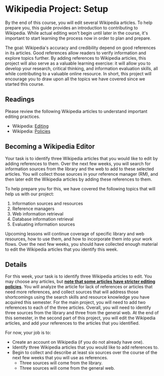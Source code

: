 # Wikipedia Project: Setup

By the end of this course,
you will edit several Wikipedia articles.
To help prepare you,
this guide provides
an introduction to contributing to Wikipedia.
While actual editing won't begin
until later in the course,
it's important to start
learning the process now
in order to plan and prepare.

The goal:
Wikipedia's accuracy and credibility
depend on good references in its articles.
Good references allow readers
to verify information and explore topics further.
By adding references to Wikipedia articles,
this project will also serve
as a valuable learning exercise:
it will allow you to develop your research,
critical thinking, and information evaluation skills,
all while contributing to a valuable online resource.
In short,
this project will encourage you
to draw upon all the topics
we have covered since we started this course.

## Readings

Please review the following Wikipedia
articles to understand important
editing practices.

- Wikipedia: [Editing][help_editing]
- Wikipedia: [Policies][wikipedia_policies]

## Becoming a Wikipedia Editor

Your task is to identify
three Wikipedia articles that
you would like to edit by
adding references to them.
Over the next few weeks,
you will search for information sources
from the library and the web
to add to these selected articles.
You will collect those sources
in your reference manager (RM),
and then later edit the Wikipedia articles
by adding these references to them.

To help prepare you for this,
we have covered the following topics that
will help us with our project:

1. Information sources and resources
2. Reference managers
3. Web information retrieval
4. Database information retrieval
5. Evaluating information sources

Upcoming lessons will continue
coverage of specific library and web resources,
how to use them, and
how to incorporate them into your work flows.
Over the next few weeks,
you should have collected enough material to
edit the Wikipedia articles
that you identify this week.

## Details

For this week, your task is
to identify three Wikipedia articles to edit.
You may choose any articles, but
**[note that some articles have stricter editing policies][wikipedia_policies]**.
You will analyze the article for lack of references
or articles that need more references, and
collect sources that will address those shortcomings
using the search skills and resource knowledge you have
acquired this semester.
For the main project,
you will need to add two references
to each of the three articles.
Overall, you will need to identify
three sources from the library
and three from the general web.
At the end of this semester,
in the second part of this project,
you will edit the Wikipedia articles, and
add your references to the articles
that you identified.

For now, your job is to:

- Create an account on Wikipedia (if you do not already have one).
- Identify three Wikipedia articles that you would like to add references to.
- Begin to collect and describe at least six sources over the course of the
  next few weeks that you will use as references.
  - Three sources will come from the library.
  - Three sources will come from the general web.

[help_editing]:https://en.wikipedia.org/w/index.php?title=Help:Editing
[wikipedia_policies]:https://en.wikipedia.org/wiki/Wikipedia:List_of_policies
